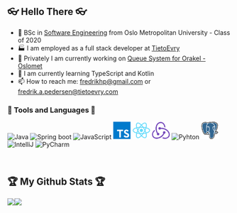 ## :eyeglasses: Hello There :eyeglasses:

- :school: BSc in [Software Engineering](https://www.oslomet.no/studier/tkd/dataingenior) from Oslo Metropolitan University - Class of 2020
- :factory: I am employed as a full stack developer at [TietoEvry](https://github.com/evry) 
- 🔭 Privately I am currently working on [Queue System for Orakel - Oslomet](https://github.com/OrakelOsloMet/Orakel_Queue_Client)
- 🌱 I am currently learning TypeScript and Kotlin
- 📫 How to reach me: fredrikhp@gmail.com or fredrik.a.pedersen@tietoevry.com

### :hammer: Tools and Languages :wrench:

<p align="left">
  <img alt="Java" width="40px" src="https://img.icons8.com/color/48/000000/java-coffee-cup-logo.png" />
  <img alt="Spring boot" width="40px" src="https://img.icons8.com/color/48/000000/spring-logo.png" />
  <img alt="JavaScript" width="40px" src="https://img.icons8.com/color/48/000000/javascript.png" />
  <img alt="TypeScript" width="40px" src="https://raw.githubusercontent.com/devicons/devicon/master/icons/typescript/typescript-original.svg" />
  <img alt="React" width="40px" src="https://raw.githubusercontent.com/devicons/devicon/master/icons/react/react-original.svg" />
  <img alt="Redux" width="40px" src="https://raw.githubusercontent.com/devicons/devicon/master/icons/redux/redux-original.svg" />
  <img alt="Pyhton" width="40px" src="https://img.icons8.com/color/48/000000/python.png" />
  <img alt="PosgreSQL" width="40px" src="https://raw.githubusercontent.com/devicons/devicon/master/icons/postgresql/postgresql-original.svg"/>

  <img alt="IntelliJ" width="40px" src="https://img.icons8.com/color/48/000000/intellij-idea.png" />
  <img alt="PyCharm" width="40px" src="https://img.icons8.com/color/48/000000/pycharm.png" />  
</p>

</br>

## :trophy: My Github Stats :trophy:
<div>
  <a href="https://readme-stats-cfgj2cxdy.vercel.app/api?username=FredrikPedersen&count_private=true&show_icons=true&theme=tokyonight">
    <img  align="left" src="https://readme-stats-cfgj2cxdy.vercel.app/api?username=FredrikPedersen&count_private=true&show_icons=true&theme=tokyonight" />
  </a>
  <a href="https://readme-stats-cfgj2cxdy.vercel.app/api/top-langs/?username=FredrikPedersen&hide=php&theme=tokyonight">
    <img align="left" src="https://readme-stats-cfgj2cxdy.vercel.app/api/top-langs/?username=FredrikPedersen&hide=php&theme=tokyonight" />
  </a>
</div>
